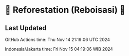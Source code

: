 
# 🌳 Reforestation (Reboisasi) 🌲

## Last Updated

GitHub Actions time: Thu Nov 14 21:19:06 UTC 2024

Indonesia/Jakarta time: Fri Nov 15 04:19:06 WIB 2024
